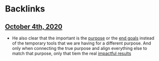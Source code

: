 
# Backlinks
## [October 4th, 2020](<October 4th, 2020.md>)
- He also clear that the important is the [purpose](<purpose.md>) or the [end goals](<end goals.md>) instead of the temporary tools that we are having for a different purpose. And only when connecting the true purpose and align everything else to match that purpose, only that tiem the real [impactful results](<impactful results.md>)

